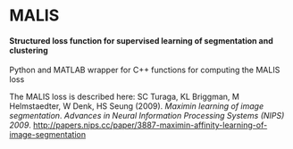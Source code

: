# MALIS 
#### Structured loss function for supervised learning of segmentation and clustering

Python and MATLAB wrapper for C++ functions for computing the MALIS loss

The MALIS loss is described here:
SC Turaga, KL Briggman, M Helmstaedter, W Denk, HS Seung (2009). *Maximin learning of image segmentation*. _Advances in Neural Information Processing Systems (NIPS) 2009_.
http://papers.nips.cc/paper/3887-maximin-affinity-learning-of-image-segmentation


